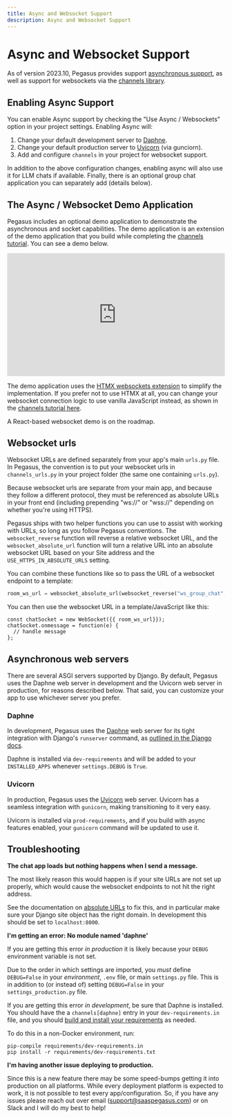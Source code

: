 ```yaml
---
title: Async and Websocket Support
description: Async and Websocket Support
---
```


Async and Websocket Support
===========================

As of version 2023.10, Pegasus provides support [asynchronous support](https://docs.djangoproject.com/en/stable/topics/async/),
as well as support for websockets via the [channels library](https://channels.readthedocs.io/).

## Enabling Async Support

You can enable Async support by checking the "Use Async / Websockets" option in your project settings.
Enabling Async will:

1. Change your default development server to [Daphne](https://docs.djangoproject.com/en/stable/howto/deployment/asgi/daphne/).
2. Change your default production server to [Uvicorn](https://www.uvicorn.org/) (via gunciorn).
3. Add and configure `channels` in your project for websocket support.

In addition to the above configuration changes, enabling async will also use it for LLM chats if available.
Finally, there is an optional group chat application you can separately add (details below).

## The Async / Websocket Demo Application

Pegasus includes an optional demo application to demonstrate the asynchronous and socket capabilities.
The demo application is an extension of the demo application that you build while completing the
[channels tutorial](https://channels.readthedocs.io/en/latest/tutorial/index.html).
You can see a demo below.

<div style="position: relative; padding-bottom: 56.25%; height: 0; overflow: hidden; max-width: 100%; height: auto; margin-bottom: 1em;">
    <iframe src="https://www.youtube.com/embed/J1hma14whz4" frameborder="0" allowfullscreen style="position: absolute; top: 0; left: 0; width: 100%; height: 100%;"></iframe>
</div>


The demo application uses the [HTMX websockets extension](https://htmx.org/extensions/ws/) to simplify
the implementation. If you prefer not to use HTMX at all, you can change your websocket connection logic
to use vanilla JavaScript instead, as shown in the [channels tutorial here](https://channels.readthedocs.io/en/latest/tutorial/part_2.html#add-the-room-view).

A React-based websocket demo is on the roadmap.

## Websocket urls

Websocket URLs are defined separately from your app's main `urls.py` file.
In Pegasus, the convention is to put your websocket urls in `channels_urls.py`
in your project folder (the same one containing `urls.py`).

Because websocket urls are separate from your main app, and because they follow a different protocol,
they must be referenced as absolute URLs in your front end (including prepending "ws://" or "wss://" depending on whether 
you're using HTTPS).

Pegasus ships with two helper functions you can use to assist with working with URLs, so long as you follow Pegasus conventions.
The `websocket_reverse` function will reverse a relative websocket URL, and the `websocket_absolute_url` function
will turn a relative URL into an absolute websocket URL based on your Site address and the `USE_HTTPS_IN_ABSOLUTE_URLS` setting.

You can combine these functions like so to pass the URL of a websocket endpoint to a template:

```python
room_ws_url = websocket_absolute_url(websocket_reverse("ws_group_chat", args=[room_id]))
```

You can then use the websocket URL in a template/JavaScript like this:

```
const chatSocket = new WebSocket({{ room_ws_url}});
chatSocket.onmessage = function(e) {
  // handle message 
};
```

## Asynchronous web servers

There are several ASGI servers supported by Django.
By default, Pegasus uses the Daphne web server in development and the Uvicorn web server in production,
for reasons described below.
That said, you can customize your app to use whichever server you prefer.

### Daphne

In development, Pegasus uses the [Daphne](https://pypi.org/project/daphne/) web server for its tight integration with Django's `runserver` command,
as [outlined in the Django docs](https://docs.djangoproject.com/en/4.2/howto/deployment/asgi/daphne/).

Daphne is installed via `dev-requirements` and will be added to your `INSTALLED_APPS` whenever `settings.DEBUG` is `True`.

### Uvicorn

In production, Pegasus uses the [Uvicorn](https://www.uvicorn.org/) web server.
Uvicorn has a seamless integration with `gunicorn`, making transitioning to it very easy.

Uvicorn is installed via `prod-requirements`, and if you build with async features enabled, your `gunicorn` command
will be updated to use it.

## Troubleshooting

**The chat app loads but nothing happens when I send a message.**

The most likely reason this would happen is if your site URLs are not set up properly,
which would cause the websocket endpoints to not hit the right address.

See the documentation on [absolute URLs](configuration.md#absolute-urls) to fix this,
and in particular make sure your Django site object has the right domain.
In development this should be set to `localhost:8000`.

**I'm getting an error: No module named 'daphne'**

If you are getting this error *in production* it is likely because your `DEBUG` environment variable is not set.

Due to the order in which settings are imported, you *must* define `DEBUG=False` in your *environment*,
`.env` file, or main `settings.py` file.
This is in addition to (or instead of) setting `DEBUG=False` in your `settings_production.py` file.

If you are getting this error *in development*, be sure that Daphne is installed.
You should have the a `channels[daphne]` entry in your `dev-requirements.in` file, and you should
[build and install your requirements](customizations.md#python-packages) as needed.

To do this in a non-Docker environment, run:

```
pip-compile requirements/dev-requirements.in
pip install -r requirements/dev-requirements.txt
```

**I'm having another issue deploying to production.**

Since this is a new feature there may be some speed-bumps getting it into production on all platforms.
While every deployment platform is expected to work, it is not possible to test every app/configuration.
So, if you have any issues please reach out over email (support@saaspegasus.com) or on Slack and I will do my best to help! 
